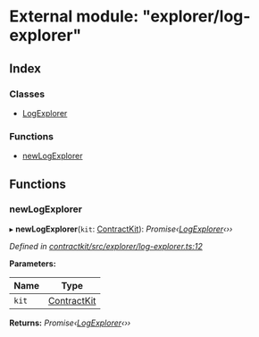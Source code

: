 # External module: "explorer/log-explorer"

## Index

### Classes

* [LogExplorer](../classes/_explorer_log_explorer_.logexplorer.md)

### Functions

* [newLogExplorer](_explorer_log_explorer_.md#newlogexplorer)

## Functions

###  newLogExplorer

▸ **newLogExplorer**(`kit`: [ContractKit](../classes/_kit_.contractkit.md)): *Promise‹[LogExplorer](../classes/_explorer_log_explorer_.logexplorer.md)‹››*

*Defined in [contractkit/src/explorer/log-explorer.ts:12](https://github.com/celo-org/celo-monorepo/blob/master/packages/contractkit/src/explorer/log-explorer.ts#L12)*

**Parameters:**

Name | Type |
------ | ------ |
`kit` | [ContractKit](../classes/_kit_.contractkit.md) |

**Returns:** *Promise‹[LogExplorer](../classes/_explorer_log_explorer_.logexplorer.md)‹››*
